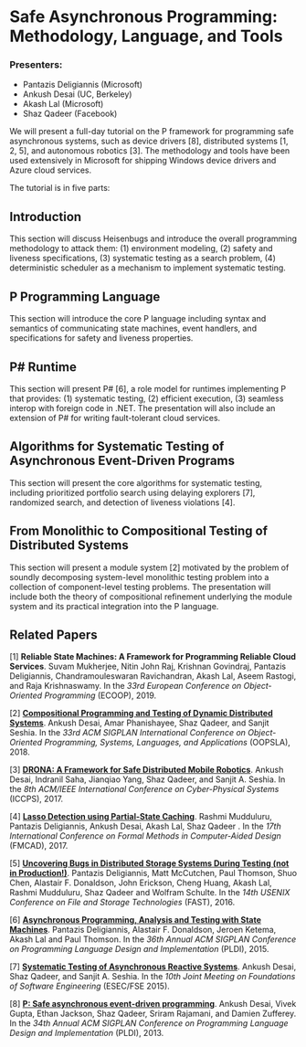 # Safe Asynchronous Programming: Methodology, Language, and Tools

### Presenters:
- Pantazis Deligiannis (Microsoft)
- Ankush Desai (UC, Berkeley)
- Akash Lal (Microsoft)
- Shaz Qadeer (Facebook)

We will present a full-day tutorial on the P framework for programming safe asynchronous systems, such as device drivers [8], distributed systems [1, 2, 5], and autonomous robotics [3].
The methodology and tools have been used extensively in Microsoft for shipping Windows device drivers 
and Azure cloud services.

The tutorial is in five parts:

## Introduction	

This section will discuss Heisenbugs and introduce the overall programming methodology to attack them: 
(1) environment modeling, (2) safety and liveness specifications, (3) systematic testing as a search problem, 
(4) deterministic scheduler as a mechanism to implement systematic testing.  
	
## P Programming Language
	
This section will introduce the core P language including syntax and semantics of communicating state machines, 
event handlers, and specifications for safety and liveness properties.

## P# Runtime
	
This section will present P# [6], a role model for runtimes implementing P that provides:
(1) systematic testing, 
(2) efficient execution, 
(3) seamless interop with foreign code in .NET.
The presentation will also include an extension of P# for writing fault-tolerant cloud services.

## Algorithms for Systematic Testing of Asynchronous Event-Driven Programs

This section will present the core algorithms for systematic testing, including 
prioritized portfolio search using delaying explorers [7], randomized search, 
and detection of liveness violations [4]. 

## From Monolithic to Compositional Testing of Distributed Systems
	
This section will present a module system [2] motivated by the problem of soundly 
decomposing system-level monolithic testing problem into a collection of component-level testing problems.
The presentation will include both the theory of compositional refinement underlying the module system and its 
practical integration into the P language.

## Related Papers
[1] **Reliable State Machines: A Framework for Programming Reliable Cloud Services**.
Suvam Mukherjee, Nitin John Raj, Krishnan Govindraj, Pantazis Deligiannis, Chandramouleswaran Ravichandran, Akash Lal, Aseem Rastogi, and Raja Krishnaswamy.
In the *33rd European Conference on Object-Oriented Programming* (ECOOP), 2019. 

[2] **[Compositional Programming and Testing of Dynamic Distributed Systems](http://people.eecs.berkeley.edu/~ankush/assets/papers/modp.pdf)**.
Ankush Desai, Amar Phanishayee, Shaz Qadeer, and Sanjit Seshia.
In the *33rd ACM SIGPLAN International Conference on Object-Oriented Programming, Systems, Languages, and Applications* (OOPSLA), 2018.

[3] **[DRONA: A Framework for Safe Distributed Mobile Robotics](https://people.eecs.berkeley.edu/~ankush/Papers/drona.pdf)**.
Ankush Desai, Indranil Saha, Jianqiao Yang, Shaz Qadeer, and Sanjit A. Seshia.
In the *8th ACM/IEEE International Conference on Cyber-Physical Systems* (ICCPS), 2017.

[4] **[Lasso Detection using Partial-State Caching](https://www.microsoft.com/en-us/research/publication/lasso-detection-using-partial-state-caching-2/)**. Rashmi Mudduluru, Pantazis Deligiannis, Ankush Desai, Akash Lal, Shaz Qadeer . In the *17th International Conference on Formal Methods in Computer-Aided Design* (FMCAD), 2017.

[5] **[Uncovering Bugs in Distributed Storage Systems During Testing (not in Production!)](https://www.usenix.org/node/194442)**. Pantazis Deligiannis, Matt McCutchen, Paul Thomson, Shuo Chen, Alastair F. Donaldson, John Erickson, Cheng Huang, Akash Lal, Rashmi Mudduluru, Shaz Qadeer and Wolfram Schulte. In the *14th USENIX Conference on File and Storage Technologies* (FAST), 2016.

[6] **[Asynchronous Programming, Analysis and Testing with State Machines](https://dl.acm.org/citation.cfm?id=2737996)**. Pantazis Deligiannis, Alastair F. Donaldson, Jeroen Ketema, Akash Lal and Paul Thomson. In the *36th Annual ACM SIGPLAN Conference on Programming Language Design and Implementation* (PLDI), 2015.

[7] **[Systematic Testing of Asynchronous Reactive Systems](http://people.eecs.berkeley.edu/~ankush/assets/papers/fse-desai.pdf)**.
Ankush Desai, Shaz Qadeer, and Sanjit A. Seshia.
In the *10th Joint Meeting on Foundations of Software Engineering* (ESEC/FSE 2015). 

[8] **[P: Safe asynchronous event-driven programming](http://people.eecs.berkeley.edu/~ankush/assets/papers/p.pdf)**.
Ankush Desai, Vivek Gupta, Ethan Jackson, Shaz Qadeer, Sriram Rajamani, and Damien Zufferey.
In the *34th Annual ACM SIGPLAN Conference on Programming Language Design and Implementation* (PLDI), 2013.
